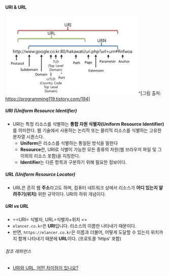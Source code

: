#### URI & URL

![](assets/URI&URL.png)^[그림 출처: https://programming119.tistory.com/194]

##### URI (Uniform Resource Identifier)
- URI는 특정 리소스를 식별하는 **통합 자원 식별자(Uniform Resource Identifier)** 를 의미한다. 웹 기술에서 사용하는 논리적 또는 물리적 리소스를 식별하는 고유한 문자열 시퀀스다.
	-   **Uniform**은 리소스를 식별하는 통일된 방식을 말한다
	-   **Resource**란, URI로 식별이 가능한 모든 종류의 자원(웹 브라우저 파일 및 그 이외의 리소스 포함)을 지칭한다.
	-   **Identifier**는 다른 항목과 구분하기 위해 필요한 정보이다.

##### URL (Uniform Resource Locator)
- URL은 흔히 웹 **주소**라고도 하며, 컴퓨터 네트워크 상에서 리소스가 **어디 있는지 알려주기(위치)** 위한 규약이다. URI의 하위 개념이다. 

##### URI vs URL
- ==URI= 식별자, URL=식별자+위치 ==
- `elancer.co.kr`은 **URI**입니다. 리소스의 이름만 나타내기 때문이다.
-   반면, `https://elancer.co.kr`은 이름과 더불어, 어떻게 도달할 수 있는지 위치까지 함께 나타내기 때문에 **URL**이다. (프로토콜 ‘https’ 포함)

###### 참조 레퍼런스
- [URI와 URL, 어떤 차이점이 있나요? ](https://www.elancer.co.kr/blog/view?seq=74)